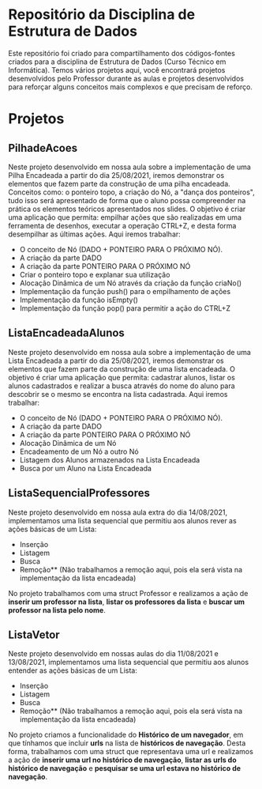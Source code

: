 # Repositório da Disciplina de Estrutura de Dados
Este repositório foi criado para compartilhamento dos códigos-fontes criados para a disciplina de Estrutura de Dados (Curso Técnico em Informática).
Temos vários projetos aqui, você encontrará projetos desenvolvidos pelo Professor durante as aulas e projetos desenvolvidos para reforçar alguns conceitos mais complexos e que precisam de reforço.

# Projetos

## PilhadeAcoes

Neste projeto desenvolvido em nossa aula sobre a implementação de uma Pilha Encadeada a partir do dia 25/08/2021, iremos demonstrar os elementos que fazem parte da construção de uma pilha encadeada. Conceitos como: o ponteiro topo, a criação do Nó, a "dança dos ponteiros", tudo isso será apresentado de forma que o aluno possa compreender na prática os elementos teóricos apresentados nos slides. O objetivo é criar uma aplicação que permita: empilhar ações que são realizadas em uma ferramenta de desenhos, executar a operação CTRL+Z, e desta forma desempilhar as últimas ações. Aqui iremos trabalhar: 
- O conceito de Nó (DADO + PONTEIRO PARA O PRÓXIMO NÓ).
- A criação da parte DADO
- A criação da parte PONTEIRO PARA O PRÓXIMO NÓ
- Criar o ponteiro topo e explanar sua utilização
- Alocação Dinâmica de um Nó através da criação da função criaNo()
- Implementação da função push() para o empilhamento de ações
- Implementação da função isEmpty()
- Implementação da função pop() para permitir a ação do CTRL+Z 


## ListaEncadeadaAlunos

Neste projeto desenvolvido em nossa aula sobre a implementação de uma Lista Encadeada a partir do dia 25/08/2021, iremos demonstrar os elementos que fazem parte da construção de uma lista encadeada. O objetivo é criar uma aplicação que permita: cadastrar alunos, listar os alunos cadastrados e realizar a busca através do nome do aluno para descobrir se o mesmo se encontra na lista cadastrada. Aqui iremos trabalhar: 
- O conceito de Nó (DADO + PONTEIRO PARA O PRÓXIMO NÓ).
- A criação da parte DADO
- A criação da parte PONTEIRO PARA O PRÓXIMO NÓ
- Alocação Dinâmica de um Nó
- Encadeamento de um Nó a outro Nó
- Listagem dos Alunos armazenados na Lista Encadeada
- Busca por um Aluno na Lista Encadeada 

## ListaSequencialProfessores

Neste projeto desenvolvido em nossa aula extra do dia 14/08/2021, implementamos uma lista sequencial que permitiu aos alunos rever as ações básicas de um Lista:
- Inserção
- Listagem
- Busca
- Remoção** (Não trabalhamos a remoção aqui, pois ela será vista na implementação da lista encadeada)

No projeto trabalhamos com uma struct Professor e realizamos a ação de **inserir um professor na lista**, **listar os professores da lista** e **buscar um professor na lista pelo nome**.

## ListaVetor

Neste projeto desenvolvido em nossas aulas do dia 11/08/2021 e 13/08/2021, implementamos uma lista sequencial que permitiu aos alunos entender as ações básicas de um Lista:
- Inserção
- Listagem
- Busca
- Remoção** (Não trabalhamos a remoção aqui, pois ela será vista na implementação da lista encadeada)

No projeto criamos a funcionalidade do **Histórico de um navegador**, em que tínhamos que incluir **urls** na lista de **históricos de navegação**. Desta forma, trabalhamos com uma struct que representava uma url e realizamos a ação de **inserir uma url no histórico de navegação**, **listar as urls do histórico de navegação** e **pesquisar se uma url estava no histórico de navegação**.
